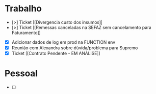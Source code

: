 
# Trabalho

- [>] Ticket [[Divergencia custo dos insumos]]
- [>] Ticket [[Remessas canceladas na SEFAZ sem cancelamento para Faturamento]]
- [x] Adicionar dados de log em prod na FUNCTION env
- [x] Reunião com Alexandra sobre dúvida/problema para Supremo
- [x] Ticket [[Contrato Pendente - EM ANÁLISE]]

# Pessoal

- [ ] 
